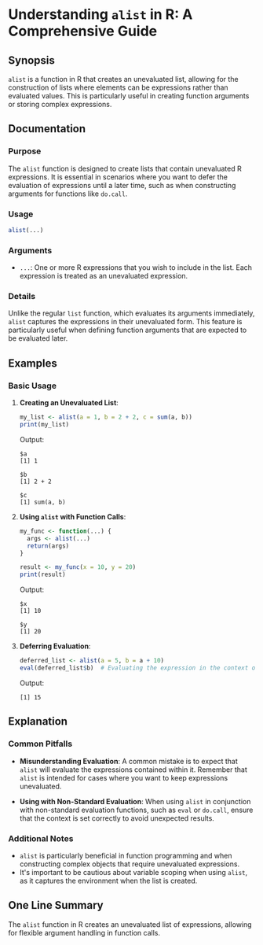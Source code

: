 <!--
Meta Description: # Understanding `alist` in R: A Comprehensive Guide ## Synopsis `alist` is a function in R that creates an unevaluated list, allowing for the construc...
Meta Keywords: alist, function, expressions, unevaluated, list
-->

# Understanding `alist` in R: A Comprehensive Guide

## Synopsis
`alist` is a function in R that creates an unevaluated list, allowing for the construction of lists where elements can be expressions rather than evaluated values. This is particularly useful in creating function arguments or storing complex expressions.

## Documentation

### Purpose
The `alist` function is designed to create lists that contain unevaluated R expressions. It is essential in scenarios where you want to defer the evaluation of expressions until a later time, such as when constructing arguments for functions like `do.call`.

### Usage
```R
alist(...)
```

### Arguments
- `...`: One or more R expressions that you wish to include in the list. Each expression is treated as an unevaluated expression.

### Details
Unlike the regular `list` function, which evaluates its arguments immediately, `alist` captures the expressions in their unevaluated form. This feature is particularly useful when defining function arguments that are expected to be evaluated later.

## Examples

### Basic Usage

1. **Creating an Unevaluated List**:
   ```R
   my_list <- alist(a = 1, b = 2 + 2, c = sum(a, b))
   print(my_list)
   ```
   Output:
   ```
   $a
   [1] 1

   $b
   [1] 2 + 2

   $c
   [1] sum(a, b)
   ```

2. **Using `alist` with Function Calls**:
   ```R
   my_func <- function(...) {
     args <- alist(...)
     return(args)
   }
   
   result <- my_func(x = 10, y = 20)
   print(result)
   ```
   Output:
   ```
   $x
   [1] 10

   $y
   [1] 20
   ```

3. **Deferring Evaluation**:
   ```R
   deferred_list <- alist(a = 5, b = a + 10)
   eval(deferred_list$b)  # Evaluating the expression in the context of deferred_list
   ```
   Output:
   ```
   [1] 15
   ```

## Explanation
### Common Pitfalls
- **Misunderstanding Evaluation**: A common mistake is to expect that `alist` will evaluate the expressions contained within it. Remember that `alist` is intended for cases where you want to keep expressions unevaluated.
  
- **Using with Non-Standard Evaluation**: When using `alist` in conjunction with non-standard evaluation functions, such as `eval` or `do.call`, ensure that the context is set correctly to avoid unexpected results.

### Additional Notes
- `alist` is particularly beneficial in function programming and when constructing complex objects that require unevaluated expressions.
- It's important to be cautious about variable scoping when using `alist`, as it captures the environment when the list is created.

## One Line Summary
The `alist` function in R creates an unevaluated list of expressions, allowing for flexible argument handling in function calls.
